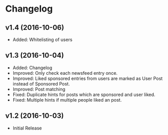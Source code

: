 # Changelog

## v1.4 (2016-10-06)
 - Added: Whitelisting of users

## v1.3 (2016-10-04)
 - Added: Changelog
 - Improved: Only check each newsfeed entry once.
 - Improved: Liked sponsored entries from users are marked as User Post instead of Sponsored Post.
 - Improved: Post matching
 - Fixed: Duplicate hints for posts which are sponsored and user liked.
 - Fixed: Multiple hints if multiple people liked an post. 

## v1.2 (2016-10-03)
 - Initial Release
